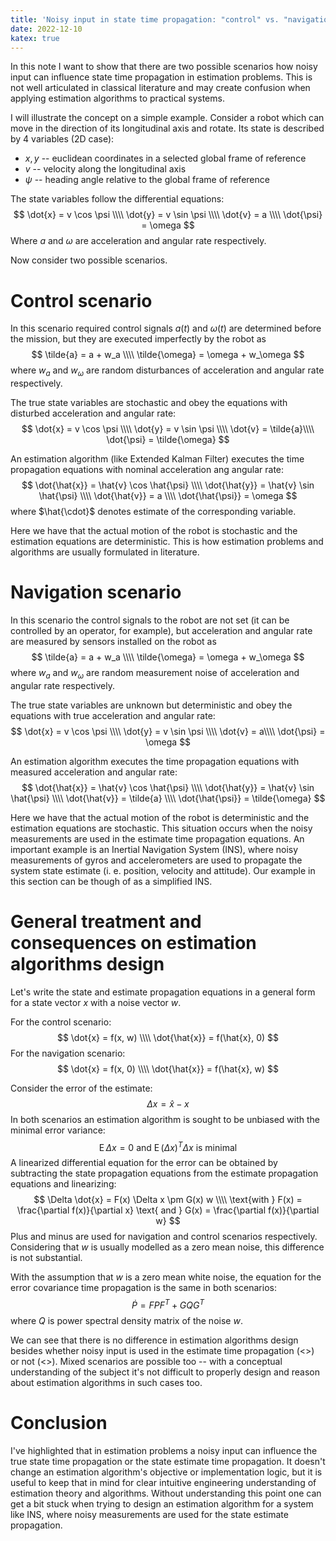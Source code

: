 ```yaml
---
title: 'Noisy input in state time propagation: "control" vs. "navigation"'
date: 2022-12-10
katex: true
---
```


In this note I want to show that there are two possible scenarios how noisy input can influence state time propagation in estimation problems.
This is not well articulated in classical literature and may create confusion when applying estimation algorithms to practical systems.

I will illustrate the concept on a simple example.
Consider a robot which can move in the direction of its longitudinal axis and rotate.
Its state is described by 4 variables (2D case):

* $x, y$ -- euclidean coordinates in a selected global frame of reference
* $v$ -- velocity along the longitudinal axis
* $\psi$ -- heading angle relative to the global frame of reference

The state variables follow the differential equations:
$$
\dot{x} = v \cos \psi \\\\
\dot{y} = v \sin \psi \\\\
\dot{v} = a \\\\
\dot{\psi} = \omega
$$
Where $a$ and $\omega$ are acceleration and angular rate respectively.

Now consider two possible scenarios.

# Control scenario

In this scenario required control signals $a(t)$ and $\omega(t)$ are determined before the mission, but they are executed imperfectly by the robot as 
$$
\tilde{a} = a + w_a \\\\
\tilde{\omega} = \omega + w_\omega
$$
where $w_a$ and $w_\omega$ are random disturbances of acceleration and angular rate respectively.

The true state variables are stochastic and obey the equations with disturbed acceleration and angular rate:
$$
\dot{x} = v \cos \psi \\\\
\dot{y} = v \sin \psi \\\\
\dot{v} = \tilde{a}\\\\
\dot{\psi} = \tilde{\omega}
$$

An estimation algorithm (like Extended Kalman Filter) executes the time propagation equations with nominal acceleration ang angular rate:
$$
\dot{\hat{x}} = \hat{v} \cos \hat{\psi} \\\\
\dot{\hat{y}} = \hat{v} \sin \hat{\psi} \\\\
\dot{\hat{v}} = a \\\\
\dot{\hat{\psi}} = \omega
$$
where $\hat{\cdot}$ denotes estimate of the corresponding variable.

Here we have that the actual motion of the robot is stochastic and the estimation equations are deterministic.
This is how estimation problems and algorithms are usually formulated in literature.

# Navigation scenario

In this scenario the control signals to the robot are not set (it can be controlled by an operator, for example), but acceleration and angular rate are measured by sensors installed on the robot as
$$
\tilde{a} = a + w_a \\\\
\tilde{\omega} = \omega + w_\omega
$$
where $w_a$ and $w_\omega$ are random measurement noise of acceleration and angular rate respectively.

The true state variables are unknown but deterministic and obey the equations with true acceleration and angular rate:
$$
\dot{x} = v \cos \psi \\\\
\dot{y} = v \sin \psi \\\\
\dot{v} = a\\\\
\dot{\psi} = \omega
$$

An estimation algorithm executes the time propagation equations with measured acceleration and angular rate:
$$
\dot{\hat{x}} = \hat{v} \cos \hat{\psi} \\\\
\dot{\hat{y}} = \hat{v} \sin \hat{\psi} \\\\
\dot{\hat{v}} = \tilde{a} \\\\
\dot{\hat{\psi}} = \tilde{\omega}
$$

Here we have that the actual motion of the robot is deterministic and the estimation equations are stochastic.
This situation occurs when the noisy measurements are used in the estimate time propagation equations. 
An important example is an Inertial Navigation System (INS), where noisy measurements of gyros and accelerometers are used to propagate the system state estimate (i. e. position, velocity and attitude).
Our example in this section can be though of as a simplified INS.

# General treatment and consequences on estimation algorithms design

Let's write the state and estimate propagation equations in a general form for a state vector $x$ with a noise vector $w$.

For the control scenario:
$$
\dot{x} = f(x, w) \\\\
\dot{\hat{x}} = f(\hat{x}, 0)
$$
For the navigation scenario:
$$
\dot{x} = f(x, 0) \\\\
\dot{\hat{x}} = f(\hat{x}, w)
$$

Consider the error of the estimate:
$$
\Delta x = \hat{x} - x
$$
In both scenarios an estimation algorithm is sought to be unbiased with the minimal error variance:
$$
\operatorname{E} \Delta x = 0 \text{ and } \operatorname{E} (\Delta x)^T \Delta x \text{ is minimal}
$$
A linearized differential equation for the error can be obtained by subtracting the state propagation equations from the estimate propagation equations and linearizing:
$$
\Delta \dot{x} = F(x) \Delta x \pm G(x) w \\\\
\text{with } F(x) = \frac{\partial f(x)}{\partial x} \text{ and } G(x) = \frac{\partial f(x)}{\partial w}
$$
Plus and minus are used for navigation and control scenarios respectively. 
Considering that $w$ is usually modelled as a zero mean noise, this difference is not substantial.

With the assumption that $w$ is a zero mean white noise, the equation for the error covariance time propagation is the same in both scenarios:
$$
\dot{P} = F P F^T + G Q G^T
$$
where $Q$ is power spectral density matrix of the noise $w$.

We can see that there is no difference in estimation algorithms design besides whether noisy input is used in the estimate time propagation (<<navigation scenario>>) or not (<<control scenario>>).
Mixed scenarios are possible too -- with a conceptual understanding of the subject it's not difficult to properly design and reason about estimation algorithms in such cases too.

# Conclusion

I've highlighted that in estimation problems a noisy input can influence the true state time propagation or the state estimate time propagation.
It doesn't change an estimation algorithm's objective or implementation logic, but it is useful to keep that in mind for clear intuitive engineering understanding of estimation theory and algorithms.
Without understanding this point one can get a bit stuck when trying to design an estimation algorithm for a system like INS, where noisy measurements are used for the state estimate propagation.
